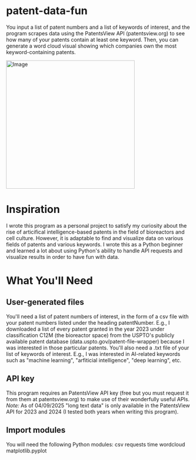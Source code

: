 # patent-data-fun
You input a list of patent numbers and a list of keywords of interest, and the program scrapes data using the PatentsView API (patentsview.org) to see how many of your patents contain at least one keyword. Then, you can generate a word cloud visual showing which companies own the most keyword-containing patents.

<img width="349" alt="Image" src="https://github.com/user-attachments/assets/aebc935b-f0fe-412c-9c49-45f642991203" />

# Inspiration
I wrote this program as a personal project to satisfy my curiosity about the rise of articifical intelligence-based patents in the field of bioreactors and cell culture. However, it is adaptable to find and visualize data on various fields of patents and various keywords. I wrote this as a Python beginner and learned a lot about using Python's ability to handle API requests and visualize results in order to have fun with data. 

# What You'll Need
## User-generated files
You'll need a list of patent numbers of interest, in the form of a csv file with your patent numbers listed under the heading patentNumber. E.g., I downloaded a list of every patent granted in the year 2023 under classification C12M (the bioreactor space) from the USPTO's publicly available patent database (data.uspto.gov/patent-file-wrapper) because I was interested in those particular patents.  You'll also need a .txt file of your list of keywords of interest. E.g., I was interested in AI-related keywords such as "machine learning", "arfiticial intelligence", "deep learning", etc. 

## API key
This program requires an PatentsView API key (free but you must request it from them at patentsview.org) to make use of their wonderfully useful APIs.
*Note:* As of 04/09/2025 "long text data" is only available in the PatentsView API for 2023 and 2024 (I tested both years when writing this program).

## Import modules
You will need the following Python modules:  csv  requests  time  wordcloud   matplotlib.pyplot



